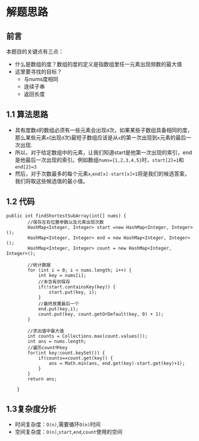 # 解题思路

## 前言

本题目的关键点有三点：

* 什么是数组的度？数组的度的定义是指数组里任一元素出现频数的最大值
* 这里要寻找的目标？
  * 与nums度相同
  * 连续子串
  * 返回长度

## 1.1 算法思路

* 具有度数`d`的数组必须有一些元素会出现`d`次，如果某些子数组具备相同的度，那么某些元素`x`(出现`d`次)最短子数组应该是从`x`的第一次出现到`x`元素的最后一次出现.
* 所以，对于给定数组中的元素，让我们知道start是他第一次出现的索引，end是他最后一次出现的索引。例如数组n`ums={1,2,3,4,5}`时，`start[2]=1`和`end[2]=3`
* 然后，对于次数最多的每个元素`x`,`end[x]-start[x]+1`将是我们的候选答案，我们将取这些候选值的最小值。

## 1.2 代码

```
public int findShortestSubArray(int[] nums) {
		//保存左右位置参数以及元素出现次数
		HashMap<Integer, Integer> start =new HashMap<Integer, Integer>();
		HashMap<Integer, Integer> end = new HashMap<Integer, Integer>();
		HashMap<Integer, Integer> count = new HashMap<Integer, Integer>();
		
		//统计数据
		for (int i = 0; i < nums.length; i++) {
			int key = nums[i];
			//未含有则保存
			if(!start.containsKey(key)) {
				start.put(key, i);
			}
			//最终放置最后一个
			end.put(key,i);
			count.put(key, count.getOrDefault(key, 0) + 1);
		}
		
		//求出值中最大值
		int counts = Collections.max(count.values());
		int ans = nums.length;
		//遍历count中key
		for(int key:count.keySet()) {
			if(counts==count.get(key)) {
				ans = Math.min(ans, end.get(key)-start.get(key)+1);
			}
		}
		return ans;
		
    }
```

## 1.3复杂度分析

* 时间复杂度：`O(n)`,需要循环`O(n)`时间
* 空间复杂度：`O(n)`,`start`,`end`,`count`使用的空间